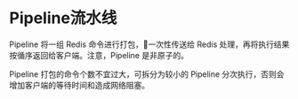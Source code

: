 # Pipeline流水线

Pipeline 将一组 Redis 命令进行打包，一次性传送给 Redis 处理，再将执行结果按循序返回给客户端。注意，Pipeline 是非原子的。

Pipeline 打包的命令个数不宜过大，可拆分为较小的 Pipeline 分次执行，否则会增加客户端的等待时间和造成网络阻塞。